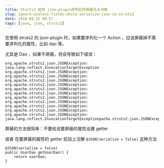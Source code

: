 ```yaml
---
title: Sturts2 使用 json-plugin序列化时屏蔽无关对象
slug: ignore-useless-fields-while-serialize-json-in-struts2
date: 2010-04-25 00:57
tags: [java, json, struts2]
---
```


在使用 struts2 的 json-plugin 时，如果要序列化一个 Action ，应该屏蔽掉不需要序列化的属性，比如 dao 等。

尤其是 Dao ，如果不屏蔽，将会导致如下错误：

    org.apache.struts2.json.JSONException: java.lang.reflect.InvocationTargetException
    org.apache.struts2.json.JSONException: org.apache.struts2.json.JSONException: org.apache.struts2.json.JSONException: org.apache.struts2.json.JSONException: org.apache.struts2.json.JSONException: org.apache.struts2.json.JSONException: org.apache.struts2.json.JSONException: org.apache.struts2.json.JSONException: org.apache.struts2.json.JSONException: org.apache.struts2.json.JSONException: org.apache.struts2.json.JSONException: java.lang.reflect.InvocationTargetExceptionpache.struts2.json.JSONException:

屏蔽的方法很简单：不要给该要屏蔽的属性设置 getter

或者 在要屏蔽的属性的 getter 前加上注解 `@JSON(serialize = false)` 这种方法

    @JSON(serialize = false)
    public UserDao getUserDao() {
        return userDao;
    }

